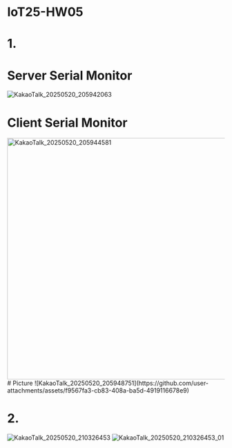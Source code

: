 # IoT25-HW05

# 1.
# Server Serial Monitor
![KakaoTalk_20250520_205942063](https://github.com/user-attachments/assets/9774e9e3-f185-4b56-8fd6-c30abc508d57)
# Client Serial Monitor
<img width="558" alt="KakaoTalk_20250520_205944581" src="https://github.com/user-attachments/assets/2f3c6f52-4510-4d10-b902-e3568b0fe80b" />
# Picture
![KakaoTalk_20250520_205948751](https://github.com/user-attachments/assets/f9567fa3-cb83-408a-ba5d-4919116678e9)


# 2.
![KakaoTalk_20250520_210326453](https://github.com/user-attachments/assets/8e4ef94b-20fe-4924-9aa6-d191a6f8e103)
![KakaoTalk_20250520_210326453_01](https://github.com/user-attachments/assets/ee5c7052-6c8a-4875-8e1a-d5c0661e6776)
